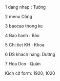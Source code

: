 

1 dang nhap : Tường


2 menu Công

3 baocao thong ke 

4 Bao hanh  : Bảo

5 Chi tiet KH : Khoa

6 DS khach hang: Dương

7 Hoa Don : Quân


Kích cỡ form: 1920, 1020
